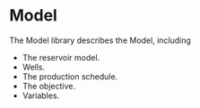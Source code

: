 # Model

The Model library describes the Model, including

* The reservoir model.
* Wells.
* The production schedule.
* The objective.
* Variables.

